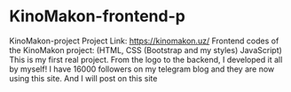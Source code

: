 # KinoMakon-frontend-p
 KinoMakon-project Project Link: https://kinomakon.uz/ Frontend codes of the KinoMakon project: (HTML, CSS (Bootstrap and my styles) JavaScript) This is my first real project. From the logo to the backend, I developed it all by myself! I have 16000 followers on my telegram blog and they are now using this site. And I will post on this site
